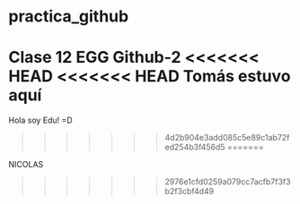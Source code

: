 # practica_github
Clase 12 EGG Github-2
<<<<<<< HEAD
<<<<<<< HEAD
Tomás estuvo aquí
=======
Hola soy Edu! =D
>>>>>>> 4d2b904e3add085c5e89c1ab72fed254b3f456d5
=======

NICOLAS
>>>>>>> 2976e1cfd0259a079cc7acfb7f3f3b2f3cbf4d49
